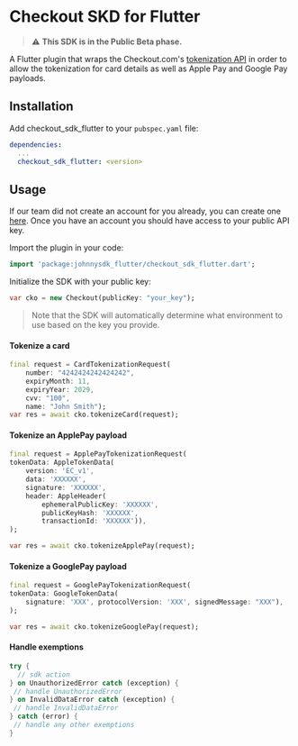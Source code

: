 # Checkout SKD for Flutter

> :warning: **This SDK is in the Public Beta phase.** 

A Flutter plugin that wraps the Checkout.com's [tokenization API](https://api-reference.checkout.com/#operation/requestAToken) in order to allow the tokenization for
card details as well as Apple Pay and Google Pay payloads.

## Installation

Add checkout_sdk_flutter to your `pubspec.yaml` file:

```yaml
dependencies:
  ...
  checkout_sdk_flutter: <version>
```

## Usage

If our team did not create an account for you already, you can create one [here](https://www.checkout.com/get-test-account).
Once you have an account you should have access to your public API key.

Import the plugin in your code:

```dart
import 'package:johnnysdk_flutter/checkout_sdk_flutter.dart';
```

Initialize the SDK with your public key:

```dart
var cko = new Checkout(publicKey: "your_key");
```

> Note that the SDK will automatically determine what environment to use based on the key you provide.

#### Tokenize a card

```dart
final request = CardTokenizationRequest(
    number: "4242424242424242",
    expiryMonth: 11,
    expiryYear: 2029,
    cvv: "100",
    name: "John Smith");
var res = await cko.tokenizeCard(request);
```

#### Tokenize an ApplePay payload

```dart
final request = ApplePayTokenizationRequest(
tokenData: AppleTokenData(
    version: 'EC_v1',
    data: 'XXXXXX',
    signature: 'XXXXXX',
    header: AppleHeader(
        ephemeralPublicKey: 'XXXXXX',
        publicKeyHash: 'XXXXXX',
        transactionId: 'XXXXXX')),
);

var res = await cko.tokenizeApplePay(request);
```

#### Tokenize a GooglePay payload

```dart
final request = GooglePayTokenizationRequest(
tokenData: GoogleTokenData(
    signature: 'XXX', protocolVersion: 'XXX', signedMessage: "XXX"),
);

var res = await cko.tokenizeGooglePay(request);
```

#### Handle exemptions

```dart
try {
  // sdk action
} on UnauthorizedError catch (exception) {
 // handle UnauthorizedError
} on InvalidDataError catch (exception) {
 // handle InvalidDataError
} catch (error) {
 // handle any other exemptions
}
```
